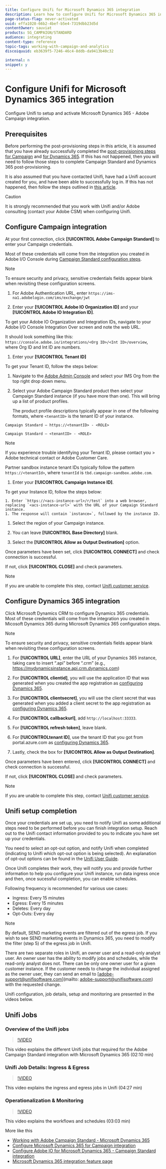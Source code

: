 ```yaml
---
title: Configure Unifi for Microsoft Dynamics 365 integration
description: Learn how to configure Unifi for Microsoft Dynamics 365 integration
page-status-flag: never-activated
uuid: effa1028-66b2-4bef-b5e4-7319dbb23d5d
contentOwner: sauviat
products: SG_CAMPAIGN/STANDARD
audience: integrating
content-type: reference
topic-tags: working-with-campaign-and-analytics
discoiquuid: eb3639f5-7246-46c4-8ddb-da9413b40c32

internal: n
snippet: y
---
```



# Configure Unifi for Microsoft Dynamics 365 integration

Configure Unifi to setup and activate Microsoft Dynamics 365 - Adobe Campaign integration.

## Prerequisites

Before performing the post-provisioning steps in this article, it is assumed that you have already successfully completed the [post-provisioning steps for Campaign](https://helpx.adobe.com/campaign/kb/ms-dynamics-adobe-io.html) and [for Dynamics 365](https://helpx.adobe.com/campaign/kb/ms-dynamics-integration.html).  If this has not happened, then you will need to follow those steps to complete Campaign Standard and Dynamics 365 post-provisioning.

It is also assumed that you have contacted Unifi, have had a Unifi account created for you, and have been able to successfully log in.  If this has not happened, then follow the steps outlined in [this article](https://helpx.adobe.com/campaign/kb/acs-ms-dynamics.html).

>[!CAUTION]
>
>It is strongly recommended that you work with Unifi and/or Adobe consulting (contact your Adobe CSM) when configuring Unifi.

## Configure Campaign integration

At your first connection, click **[!UICONTROL Adobe Campaign Standard]** to enter your Campaign credentials.

Most of these credentials will come from the integration you created in Adobe I/O Console during [Campaign Standard configuration steps](https://helpx.adobe.com/campaign/kb/ms-dynamics-adobe-io.html). 

>[!NOTE]
>
>To ensure security and privacy, sensitive credentials fields appear blank when revisiting these configuration screens.

1. For Adobe Authentication URL, enter `https://ims-na1.adobelogin.com/ims/exchange/jwt`

1. Enter your **[!UICONTROL Adobe IO Organization ID]** and your **[!UICONTROL Adobe IO Integration ID]**.

To get your Adobe IO Organization and Integration IDs, navigate to your Adobe I/O Console Integration Over screen and note the web URL. 

It should look something like this: `https://console.adobe.io/integrations/<Org ID>/<Int ID>/overview`, where Org ID and Int ID are numbers. 

1. Enter your **[!UICONTROL Tenant ID]**

To get your Tenant ID, follow the steps below:

 1. Navigate to the [Adobe Admin Console](https://adminconsole.adobe.com/) and select your IMS Org from the top right drop down menu.
 1. Select your Adobe Campaign Standard product then select your Campaign  Standard instance (if you have more than one).  This will bring up a list of product profiles.

    The product profile descriptions typically appear in one of the following formats, where `<tenantID>` is the tenant ID of your instance.

`Campaign Standard – https://<tenantID> - <ROLE>`

`Campaign Standard – <tenantID> - <ROLE>`

>[!NOTE]
>
>If you experience trouble identifying your Tenant ID, please contact you > Adobe technical contact or Adobe Customer Care.
>
>Partner sandbox instance tenant IDs typically follow the pattern `https://<tenantId>`, where `tenantId` is  `tbd.campaign-sandbox.adobe.com`.

1. Enter your **[!UICONTROL Campaign Instance ID]**.

To get your Instance ID, follow the steps below: 

    1. Enter `https://<acs-instance-url>/r/test` into a web browser, replacing `<acs-instance-url>` with the URL of your Campaign Standard instance.
    1. The response will contain `instance=`, followed by the instance ID.

1. Select the region of your Campaign instance.

1. You can leave **[!UICONTROL Base Directory]** blank.

1. Select the **[!UICONTROL Allow as Output Destination]** option.

Once parameters have been set, click **[!UICONTROL CONNECT]** and check connection is successful. 

If not, click **[!UICONTROL CLOSE]** and check parameters.

>[!NOTE]
>
>If you are unable to complete this step, contact [Unifi customer service](mailto:support@unifisoftware.atlassian.net).

## Configure Dynamics 365 integration

Click Microsoft Dynamics CRM to configure Dynamics 365 credentials. Most of these credentials will come from the integration you created in Micosoft Dynamics 365 during Microsoft Dynamics 365 configuration steps.

>[!NOTE]
>
>To ensure security and privacy, sensitive credentials fields appear blank when revisiting these configuration screens.

1. For **[!UICONTROL URL]**, enter the URL of your Dynamics 365 instance, taking care to insert “.api” before “.crm” (e.g., https://mydynamicsinstance.api.crm.dynamics.com)

1. For **[!UICONTROL clientid]**, you will use the application ID that was generated when you created the app registration as [configuring Dynamics 365](https://helpx.adobe.com/campaign/kb/ms-dynamics-integration.html).

1. For **[!UICONTROL clientsecret]**, you will use the client secret that was generated when you added a client secret to the app registration as [configuring Dynamics 365](https://helpx.adobe.com/campaign/kb/ms-dynamics-integration.html).

1. For **[!UICONTROL callbackurl]**, add `http://localhost:33333`.

1. For **[!UICONTROL refresh token]**, leave blank.

1. For **[!UICONTROLtenant ID]**, use the tenant ID that you got from portal.azure.com as [configuring Dynamics 365](https://helpx.adobe.com/campaign/kb/ms-dynamics-integration.html).

1. Lastly, check the box for **[!UICONTROL Allow as Output Destination]**.

Once parameters have been entered, click **[!UICONTROL CONNECT]** and check connection is successful. 

If not, click **[!UICONTROL CLOSE]** and check parameters.

>[!NOTE]
>
>If you are unable to complete this step, contact [Unifi customer service](mailto:support@unifisoftware.atlassian.net).

## Unifi setup completion

Once your credentials are set up, you need to notify Unifi as some additional steps need to be performed before you can finish integration setup.  Reach out to the Unifi contact information provided to you to indicate you have set up your credentials.  

You need to select an opt-out option, and notify Unifi when completed (indicating to Unifi which opt-out option is being selected).  An explanation of opt-out options can be found in the [Unifi User Guide](https://drive.google.com/drive/folders/16seHF45e6bFxHX15zWLqFLEXymCuA_wn). 

Once Unifi completes their work, they will notify you and provide further information to help you configure your Unifi instance, run data ingress once and then, once sucessful completion, you can enable schedules.

Following frequency is recommended for various use cases:

* Ingress: Every 15 minutes
* Egress: Every 15 minutes
* Deletes: Every day
* Opt-Outs: Every day

>[!NOTE]
>
>By default, SEND marketing events are filtered out of the egress job.  If you wish to see SEND marketing events in Dynamics 365, you need to modify the filter (step 5) of the egress job in Unifi.

There are two separate roles in Unifi, an owner user and a read-only analyst user. An owner user has the ability to modify jobs and schedules, while the read-only analyst does not.  There can be only one owner user for a given customer instance.  If the customer needs to change the individual assigned as the owner user, they can send an email to [adobe-support@unifisoftware.com](mailto: adobe-support@unifisoftware.com) with the requested change.

Unifi configuration, job details, setup and monitoring are presented in the videos below.

## Unifi Jobs

### Overview of the Unifi jobs

>[!VIDEO](https://video.tv.adobe.com/v/27392)

This video explains the different Unifi jobs that required for the Adobe Campaign Standard integration with Microsoft Dynamics 365 (02:10 min)

### Unifi Job Details: Ingress & Egress

>[!VIDEO](https://video.tv.adobe.com/v/27396)

This video explains the ingress and egress jobs in Unifi (04:27 min)

### Operationalization & Monitoring

>[!VIDEO](https://video.tv.adobe.com/v/27391)

This video explains the workflows and schedules (03:03 min)

More like this
* [Working with Adobe Campaign Standard - Microsoft Dynamics 365](https://helpx.adobe.com/campaign/kb/acs-ms-dynamics.html)
* [Configure Microsoft Dynamics 365 for Campaign integration](https://helpx.adobe.com/campaign/kb/ms-dynamics-integration.html)
* [Configure Adobe IO for Microsoft Dynamics 365 - Campaign Standard integration](https://helpx.adobe.com/campaign/kb/ms-dynamics-adobe-io.html)
* [Microsoft Dynamics 365 integration feature page](https://helpx.adobe.com/campaign/kt/acs/using/acs-ms-dynamics-crm-connector-tutorial.html)